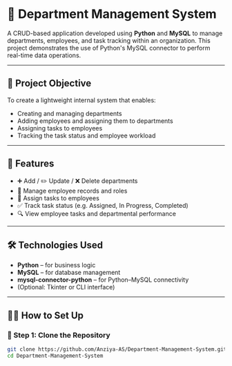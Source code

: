 # 🏢 Department Management System

A CRUD-based application developed using **Python** and **MySQL** to manage departments, employees, and task tracking within an organization. This project demonstrates the use of Python's MySQL connector to perform real-time data operations.

---

## 📌 Project Objective

To create a lightweight internal system that enables:
- Creating and managing departments
- Adding employees and assigning them to departments
- Assigning tasks to employees
- Tracking the task status and employee workload

---

## 🚀 Features

- ➕ Add / ✏️ Update / ❌ Delete departments
- 👤 Manage employee records and roles
- 📝 Assign tasks to employees
- ✅ Track task status (e.g. Assigned, In Progress, Completed)
- 🔍 View employee tasks and departmental performance

---

## 🛠 Technologies Used

- **Python** – for business logic
- **MySQL** – for database management
- **mysql-connector-python** – for Python–MySQL connectivity
- (Optional: Tkinter or CLI interface)

---

## 🧑‍💻 How to Set Up

### 🔹 Step 1: Clone the Repository

```bash
git clone https://github.com/Anziya-AS/Department-Management-System.git
cd Department-Management-System
